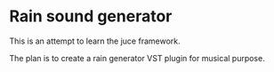 # Rain sound generator

This is an attempt to learn the juce framework. 

The plan is to create a rain generator VST plugin for musical purpose. 
